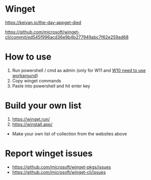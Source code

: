 # Winget
https://keivan.io/the-day-appget-died

https://github.com/microsoft/winget-cli/commit/ed545f996acd36e9b4b277949abc7f62e259ad68

# How to use
1. Run powershell / cmd as admin (only for W11 and [W10 need to use workaround](https://github.com/microsoft/winget-cli/issues/3303#issuecomment-1580934523)) 
2. Copy winget commands
3. Paste into powershell and hit enter key

# Build your own list
1. https://winget.run/
2. https://winstall.app/

- Make your own list of collection from the websites above

# Report winget issues
- https://github.com/microsoft/winget-pkgs/issues
- https://github.com/microsoft/winget-cli/issues
